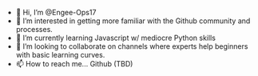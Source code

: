 - 👋 Hi, I’m @Engee-Ops17
- 👀 I’m interested in getting more familiar with the Github community and processes.
- 🌱 I’m currently learning Javascript w/ mediocre Python skills
- 💞️ I’m looking to collaborate on channels where experts help beginners with basic learning curves.
- 📫 How to reach me... Github (TBD)

<!---
Engee-Ops17/Engee-Ops17 is a ✨ special ✨ repository because its `README.md` (this file) appears on your GitHub profile.
You can click the Preview link to take a look at your changes.
--->
